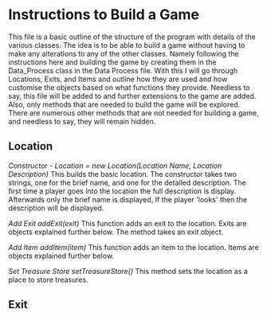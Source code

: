 # Instructions to Build a Game #

This file is a basic outline of the structure of the program with details of the various classes. The idea is to be able to build a game
without having to make any alterations to any of the other classes. Namely following the instructions here and building the game by creating
them in the Data_Process class in the Data Process file. With this I will go through Locations, Exits, and Items and outline how they are 
used and how customise the objects based on what functions they provide. Needless to say, this file will be added to and further extensions
to the game are added. Also, only methods that are needed to build the game will be explored. There are numerous other methods that are not needed
for building a game, and needless to say, they will remain hidden.

## Location ##

*Constructor - Location <name> = new Location(Location Name, Location Description)*
	This builds the basic location. The constructor takes two strings, one for the brief name, and one for the detailed description. The first
time a player goes into the location the full description is display. Afterwards only the brief name is displayed, If the player 'looks' then the
description will be displayed.

*Add Exit addExit(exit)*
	This function adds an exit to the location. Exits are objects explained further below. The method takes an exit object.

*Add Item addItem(item)*
	This function adds an item to the location. Items are objects explained further below.

*Set Treasure Store setTreasureStore()*
	This method sets the location as a place to store treasures.

## Exit ##

